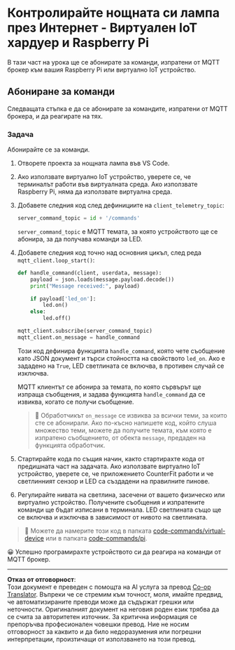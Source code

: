 <!--
CO_OP_TRANSLATOR_METADATA:
{
  "original_hash": "c527ce85d69b1a3875366ec61cbed8aa",
  "translation_date": "2025-08-28T10:13:50+00:00",
  "source_file": "1-getting-started/lessons/4-connect-internet/single-board-computer-commands.md",
  "language_code": "bg"
}
-->
# Контролирайте нощната си лампа през Интернет - Виртуален IoT хардуер и Raspberry Pi

В тази част на урока ще се абонирате за команди, изпратени от MQTT брокер към вашия Raspberry Pi или виртуално IoT устройство.

## Абониране за команди

Следващата стъпка е да се абонирате за командите, изпратени от MQTT брокера, и да реагирате на тях.

### Задача

Абонирайте се за команди.

1. Отворете проекта за нощната лампа във VS Code.

1. Ако използвате виртуално IoT устройство, уверете се, че терминалът работи във виртуалната среда. Ако използвате Raspberry Pi, няма да използвате виртуална среда.

1. Добавете следния код след дефинициите на `client_telemetry_topic`:

    ```python
    server_command_topic = id + '/commands'
    ```

    `server_command_topic` е MQTT темата, за която устройството ще се абонира, за да получава команди за LED.

1. Добавете следния код точно над основния цикъл, след реда `mqtt_client.loop_start()`:

    ```python
    def handle_command(client, userdata, message):
        payload = json.loads(message.payload.decode())
        print("Message received:", payload)
    
        if payload['led_on']:
            led.on()
        else:
            led.off()
    
    mqtt_client.subscribe(server_command_topic)
    mqtt_client.on_message = handle_command
    ```

    Този код дефинира функцията `handle_command`, която чете съобщение като JSON документ и търси стойността на свойството `led_on`. Ако е зададено на `True`, LED светлината се включва, в противен случай се изключва.

    MQTT клиентът се абонира за темата, по която сървърът ще изпраща съобщения, и задава функцията `handle_command` да се извиква, когато се получи съобщение.

    > 💁 Обработчикът `on_message` се извиква за всички теми, за които сте се абонирали. Ако по-късно напишете код, който слуша множество теми, можете да получите темата, към която е изпратено съобщението, от обекта `message`, предаден на функцията обработчик.

1. Стартирайте кода по същия начин, както стартирахте кода от предишната част на задачата. Ако използвате виртуално IoT устройство, уверете се, че приложението CounterFit работи и че светлинният сензор и LED са създадени на правилните пинове.

1. Регулирайте нивата на светлина, засечени от вашето физическо или виртуално устройство. Получените съобщения и изпратените команди ще бъдат изписани в терминала. LED светлината също ще се включва и изключва в зависимост от нивото на светлината.

> 💁 Можете да намерите този код в папката [code-commands/virtual-device](../../../../../1-getting-started/lessons/4-connect-internet/code-commands/virtual-device) или в папката [code-commands/pi](../../../../../1-getting-started/lessons/4-connect-internet/code-commands/pi).

😀 Успешно програмирахте устройството си да реагира на команди от MQTT брокер.

---

**Отказ от отговорност**:  
Този документ е преведен с помощта на AI услуга за превод [Co-op Translator](https://github.com/Azure/co-op-translator). Въпреки че се стремим към точност, моля, имайте предвид, че автоматизираните преводи може да съдържат грешки или неточности. Оригиналният документ на неговия роден език трябва да се счита за авторитетен източник. За критична информация се препоръчва професионален човешки превод. Ние не носим отговорност за каквито и да било недоразумения или погрешни интерпретации, произтичащи от използването на този превод.